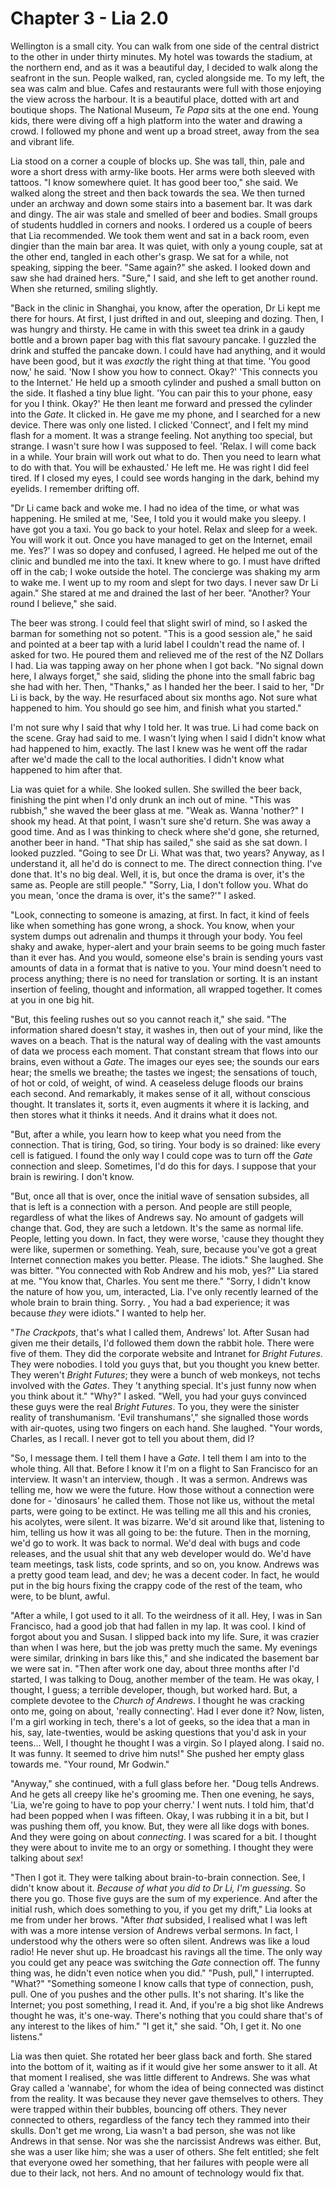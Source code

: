 
# Chapter 3 - Lia 2.0

Wellington is a small city. You can walk from one side of the central district to the other in under thirty minutes. My hotel was towards the stadium, at the northern end, and as it was a beautiful day, I decided to walk along the seafront in the sun. People walked, ran, cycled alongside me. To my left, the sea was calm and blue. Cafes and restaurants were full with those enjoying the view across the harbour. It is a beautiful place, dotted with art and boutique shops. The National Museum, *Te Papa* sits at the one end. Young kids, there were diving off a high platform into the water and drawing a crowd. I followed my phone and went up a broad street, away from the sea and vibrant life. 

Lia stood on a corner a couple of blocks up. She was tall, thin, pale and wore a short dress with army-like boots. Her arms were both sleeved with tattoos. "I know somewhere quiet. It has good beer too," she said. We walked along the street and then back towards the sea. We then turned under an archway and down some stairs into a basement bar. It was dark and dingy. The air was stale and smelled of beer and bodies. Small groups of students huddled in corners and nooks. I ordered us a couple of beers that Lia recommended. We took them went and sat in a back room, even dingier than the main bar area. It was quiet, with only a young couple, sat at the other end, tangled in each other's grasp. We sat for a while, not speaking, sipping the beer. "Same again?" she asked. I looked down and saw she had drained hers. "Sure," I said, and she left to get another round. When she returned, smiling slightly.

"Back in the clinic in Shanghai, you know, after the operation, Dr Li kept me there for hours. At first, I just drifted in and out, sleeping and dozing. Then, I was hungry and thirsty. He came in with this sweet tea drink in a gaudy bottle and a brown paper bag with this flat savoury pancake. I guzzled the drink and stuffed the pancake down. I could have had anything, and it would have been good, but it was *exactly* the right thing at that time. 'You good now,' he said. 'Now I show you how to connect. Okay?' 'This connects you to the Internet.' He held up a smooth cylinder and pushed a small button on the side. It flashed a tiny blue light. 'You can pair this to your phone, easy for you I think. Okay?' He then leant me forward and pressed the cylinder into the *Gate*. It clicked in. He gave me my phone, and I searched for a new device. There was only one listed. I clicked 'Connect', and I felt my mind flash for a moment. It was a strange feeling. Not anything too special, but strange. I wasn't sure how I was supposed to feel. 'Relax. I will come back in a while. Your brain will work out what to do. Then you need to learn what to do with that. You will be exhausted.' He left me. He was right I did feel tired. If I closed my eyes, I could see words hanging in the dark, behind my eyelids. I remember drifting off.

"Dr Li came back and woke me. I had no idea of the time, or what was happening. He smiled at me, 'See, I told you it would make you sleepy. I have got you a taxi. You go back to your hotel. Relax and sleep for a week. You will work it out. Once you have managed to get on the Internet, email me. Yes?' I was so dopey and confused, I agreed. He helped me out of the clinic and bundled me into the taxi. It knew where to go. I must have drifted off in the cab; I woke outside the hotel. The concierge was shaking my arm to wake me. I went up to my room and slept for two days. I never saw Dr Li again." She stared at me and drained the last of her beer. "Another? Your round I believe," she said.

The beer was strong. I could feel that slight swirl of mind, so I asked the barman for something not so potent. "This is a good session ale," he said and pointed at a beer tap with a lurid label I couldn't read the name of. I asked for two. He poured them and relieved me of the rest of the NZ Dollars I had. Lia was tapping away on her phone when I got back. "No signal down here, I always forget," she said, sliding the phone into the small fabric bag she had with her. Then, "Thanks," as I handed her the beer. 
    I said to her, "Dr Li is back, by the way. He resurfaced about six months ago. Not sure what happened to him. You should go see him, and finish what you started."

I'm not sure why I said that why I told her. It was true. Li had come back on the scene. Gray had said to me. I wasn't lying when I said I didn't know what had happened to him, exactly. The last I knew was he went off the radar after we'd made the call to the local authorities. I didn't know what happened to him after that.

Lia was quiet for a while. She looked sullen. She swilled the beer back, finishing the pint when I'd only drunk an inch out of mine. "This was rubbish," she waved the beer glass at me. "Weak as. Wanna 'nother?" I shook my head. At that point, I wasn't sure she'd return. She was away a good time. And as I was thinking to check where she'd gone, she returned, another beer in hand. "That ship has sailed," she said as she sat down. I looked puzzled. "Going to see Dr Li. What was that, two years? Anyway, as I understand it, all he'd do is connect to me. The direct connection thing. I've done that. It's no big deal. Well, it is, but once the drama is over, it's the same as. People are still people." 
    "Sorry, Lia, I don't follow you. What do you mean, 'once the drama is over, it's the same?'" I asked.

"Look, connecting to someone is amazing, at first. In fact, it kind of feels like when something has gone wrong, a shock. You know, when your system dumps out adrenalin and thumps it through your body. You feel shaky and awake, hyper-alert and your brain seems to be going much faster than it ever has. And you would, someone else's brain is sending yours vast amounts of data in a format that is native to you. Your mind doesn't need to process anything; there is no need for translation or sorting. It is an instant insertion of feeling, thought and information, all wrapped together. It comes at you in one big hit.

"But, this feeling rushes out so you cannot reach it," she said. "The information shared doesn't stay, it washes in, then out of your mind, like the waves on a beach. That is the natural way of dealing with the vast amounts of data we process each moment. That constant stream that flows into our brains, even without a *Gate*. The images our eyes see; the sounds our ears hear; the smells we breathe; the tastes we ingest; the sensations of touch, of hot or cold, of weight, of wind. A ceaseless deluge floods our brains each second. And remarkably, it makes sense of it all, without conscious thought. It translates it, sorts it, even augments it where it is lacking, and then stores what it thinks it needs. And it drains what it does not.

"But, after a while, you learn how to keep what you need from the connection. That is tiring, God, so tiring. Your body is so drained: like every cell is fatigued. I found the only way I could cope was to turn off the *Gate* connection and sleep. Sometimes, I'd do this for days. I suppose that your brain is rewiring. I don't know.

"But, once all that is over, once the initial wave of sensation subsides, all that is left is a connection with a person. And people are still people, regardless of what the likes of Andrews say. No amount of gadgets will change that. God, they are such a letdown. It's the same as normal life. People, letting you down. In fact, they were worse, 'cause they thought they were like, supermen or something. Yeah, sure, because you've got a great Internet connection makes you better. Please. The idiots." She laughed. She was bitter. 
    "You connected with Rob Andrew and his mob, yes?" Lia stared at me. "You know that, Charles. You sent me there." 
    "Sorry, I didn't know the nature of how you, um, interacted, Lia. I've only recently learned of the whole brain to brain thing. Sorry. , You had a bad experience; it was because *they* were idiots." I wanted to help her.

"*The Crackpots*, that's what I called them, Andrews' lot. After Susan had given me their details, I'd followed them down the rabbit hole. There were five of them. They did the corporate website and Intranet for *Bright Futures*. They were nobodies. I told you guys that, but you thought you knew better. They weren't *Bright Futures*; they were a bunch of web monkeys, not techs involved with the *Gates*. They 't anything special. It's just funny now when you think about it." 
    "Why?" I asked. 
    "Well, you had your guys convinced these guys were the real *Bright Futures*. To you, they were the sinister reality of transhumanism. 'Evil transhumans'," she signalled those words with air-quotes, using two fingers on each hand. She laughed. "Your words, Charles, as I recall. I never got to tell you about them, did I? 

"So, I message them. I tell them I have a *Gate*. I tell them I am into to the whole thing. All that. Before I know it I'm on a flight to San Francisco for an interview. It wasn't an interview, though . It was a sermon. Andrews was telling me, how we were the future. How those without a connection were done for - 'dinosaurs' he called them. Those not like us, without the metal parts, were going to be extinct. He was telling me all this and his cronies, his acolytes, were silent. It was bizarre. We'd sit around like that, listening to him, telling us how it was all going to be: the future. Then in the morning, we'd go to work. It was back to normal. We'd deal with bugs and code releases, and the usual shit that any web developer would do. We'd have team meetings, task lists, code sprints, and so on, you know. Andrews was a pretty good team lead, and dev; he was a decent coder. In fact, he would put in the big hours fixing the crappy code of the rest of the team, who were, to be blunt, awful.

"After a while, I got used to it all. To the weirdness of it all. Hey, I was in San Francisco, had a good job that had fallen in my lap. It was cool. I kind of forgot about you and Susan. I slipped back into my life. Sure, it was crazier than when I was here, but the job was pretty much the same. My evenings were similar, drinking in bars like this," and she indicated the basement bar we were sat in. "Then after work one day, about three months after I'd started, I was talking to Doug, another member of the team. He was okay, I thought, I guess; a terrible developer, though, but worked hard. But, a complete devotee to the *Church of Andrews*. I thought he was cracking onto me, going on about, 'really connecting'. Had I ever done it? Now, listen, I'm a girl working in tech, there's a lot of geeks, so the idea that a man in his, say, late-twenties, would be asking questions that you'd ask in your teens... Well, I thought he thought I was a virgin. So I played along. I said no. It was funny. It seemed to drive him nuts!" She pushed her empty glass towards me. "Your round, Mr Godwin."

"Anyway," she continued, with a full glass before her. "Doug tells Andrews. And he gets all creepy like he's grooming me. Then one evening, he says, 'Lia, we're going to have to pop your cherry.' I went nuts. I told him, that'd had been popped when I was fifteen. Okay, I was rubbing it in a bit, but I was pushing them off, you know. But, they were all like dogs with bones. And they were going on about *connecting*.  I was scared for a bit. I thought they were about to invite me to an orgy or something.  I thought they were talking about *sex*!  

"Then I got it. They were talking about brain-to-brain connection. See, I didn't know about it. *Because of what you did to Dr Li, I'm guessing*. So there you go. Those five guys are the sum of my experience. And after the initial rush, which does something to you, if you get my drift," Lia looks at me from under her brows. "After *that* subsided, I realised what I was left with was a more intense version of Andrews verbal sermons. In fact, I understood why the others were so often silent. Andrews was like a loud radio! He never shut up. He broadcast his ravings all the time. The only way you could get any peace was switching the *Gate* connection off. The funny thing was, he didn't even notice when you did." 
    "Push, pull," I interrupted. 
    "What?" 
    "Something someone I know calls that type of connection, push, pull. One of you pushes and the other pulls. It's not sharing. It's like the Internet; you post something, I read it. And, if you're a big shot like Andrews thought he was, it's one-way. There's nothing that you could share that's of any interest to the likes of him."
    "I get it," she said. "Oh, I get it. No one listens."

Lia was then quiet. She rotated her beer glass back and forth. She stared into the bottom of it, waiting as if it would give her some answer to it all. At that moment I realised, she was little different to Andrews. She was what Gray called a 'wannabe', for whom the idea of being connected was distinct from the reality. It was because they never gave themselves to others. They were trapped within their bubbles, bouncing off others. They never connected to others, regardless of the fancy tech they rammed into their skulls. Don't get me wrong, Lia wasn't a bad person, she was not like Andrews in that sense. Nor was she the narcissist Andrews was either. But, she was a user like him; she was a user of others. She felt entitled; she felt that everyone owed her something, that her failures with people were all due to their lack, not hers. And no amount of technology would fix that.